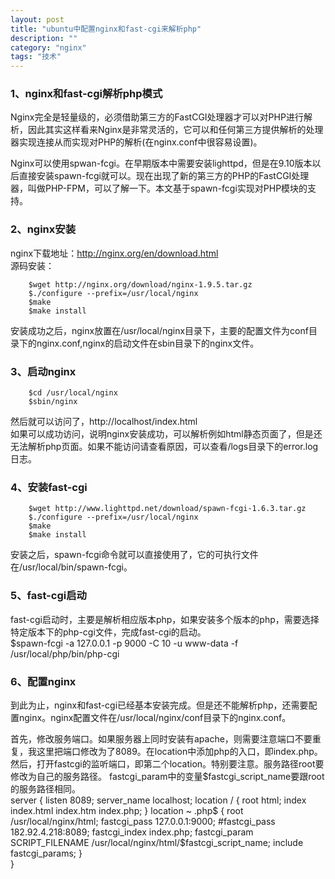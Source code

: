```yaml
---
layout: post
title: "ubuntu中配置nginx和fast-cgi来解析php"
description: ""
category: "nginx" 
tags: "技术" 
---
```


### 1、nginx和fast-cgi解析php模式       
Nginx完全是轻量级的，必须借助第三方的FastCGI处理器才可以对PHP进行解析，因此其实这样看来Nginx是非常灵活的，它可以和任何第三方提供解析的处理器实现连接从而实现对PHP的解析(在nginx.conf中很容易设置)。    



Nginx可以使用spwan-fcgi。在早期版本中需要安装lighttpd，但是在9.10版本以后直接安装spawn-fcgi就可以。现在出现了新的第三方的PHP的FastCGI处理器，叫做PHP-FPM，可以了解一下。本文基于spawn-fcgi实现对PHP模块的支持。      



### 2、nginx安装     
nginx下载地址：http://nginx.org/en/download.html    
源码安装：     


		$wget http://nginx.org/download/nginx-1.9.5.tar.gz
		$./configure --prefix=/usr/local/nginx
		$make
		$make install       	



安装成功之后，nginx放置在/usr/local/nginx目录下，主要的配置文件为conf目录下的nginx.conf,nginx的启动文件在sbin目录下的nginx文件。     



### 3、启动nginx     
		$cd /usr/local/nginx
		$sbin/nginx    
然后就可以访问了，http://localhost/index.html    
如果可以成功访问，说明nginx安装成功，可以解析例如html静态页面了，但是还无法解析php页面。如果不能访问请查看原因，可以查看/logs目录下的error.log日志。    


### 4、安装fast-cgi    
		$wget http://www.lighttpd.net/download/spawn-fcgi-1.6.3.tar.gz
		$./configure --prefix=/usr/local/nginx
		$make
		$make install     
安装之后，spawn-fcgi命令就可以直接使用了，它的可执行文件在/usr/local/bin/spawn-fcgi。    



### 5、fast-cgi启动    
fast-cgi启动时，主要是解析相应版本php，如果安装多个版本的php，需要选择特定版本下的php-cgi文件，完成fast-cgi的启动。   
		$spawn-fcgi -a 127.0.0.1 -p 9000 -C 10 -u www-data -f /usr/local/php/bin/php-cgi    



### 6、配置nginx    
到此为止，nginx和fast-cgi已经基本安装完成。但是还不能解析php，还需要配置nginx。nginx配置文件在/usr/local/nginx/conf目录下的nginx.conf。        

首先，修改服务端口。如果服务器上同时安装有apache，则需要注意端口不要重复，我这里把端口修改为了8089。在location中添加php的入口，即index.php。然后，打开fastcgi的监听端口，即第二个location。特别要注意。服务路径root要修改为自己的服务路径。
fastcgi_param中的变量$fastcgi_script_name要跟root的服务路径相同。     
		server {
				listen       8089;
				server_name  localhost;
				location / {
            root   html;
            index  index.html index.htm index.php;
        }
        location ~ \.php$ {
            root           /usr/local/nginx/html;
            fastcgi_pass   127.0.0.1:9000;
            #fastcgi_pass   182.92.4.218:8089;
            fastcgi_index  index.php;
            fastcgi_param  SCRIPT_FILENAME  /usr/local/nginx/html/$fastcgi_script_name;
						include        fastcgi_params;
				}    
		}      





 
